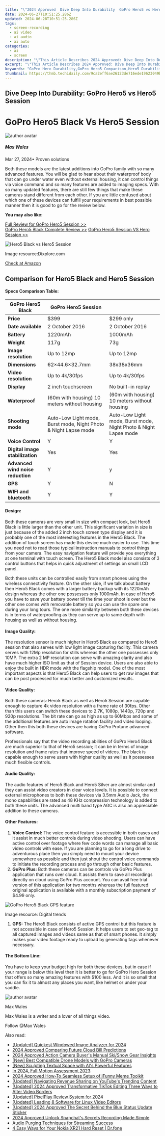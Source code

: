 ```yaml
---
title: "\"2024 Approved  Dive Deep Into Durability  GoPro Hero5 vs Hero5 Session\""
date: 2024-06-27T10:51:25.286Z
updated: 2024-06-28T10:51:25.286Z
tags: 
  - screen-recording
  - ai video
  - ai audio
  - ai auto
categories: 
  - ai
  - screen
description: "\"This Article Describes 2024 Approved: Dive Deep Into Durability: GoPro Hero5 vs Hero5 Session\""
excerpt: "\"This Article Describes 2024 Approved: Dive Deep Into Durability: GoPro Hero5 vs Hero5 Session\""
keywords: "GoPro Hero Durability,GoPro Hero5 Comparison,Hero5 Durability Test,ProDive Hero5 Analysis,GoPro Hero5 Resilience,Hero5 Session Insights,Hero5 Toughness Review"
thumbnail: https://thmb.techidaily.com/9ca2eff6ae26123de716ede19623049b700dbda01116c41da9ae37331ba659b6.jpg
---
```


## Dive Deep Into Durability: GoPro Hero5 vs Hero5 Session

# GoPro Hero5 Black Vs Hero5 Session

![author avatar](https://images.wondershare.com/filmora/article-images/max-wales-author.jpg)

##### Max Wales

 Mar 27, 2024• Proven solutions

Both these models are the latest additions into GoPro family with so many advanced features. You will be glad to hear about their waterproof body that can go under water even without external housing, it can control things via voice command and so many features are added to imaging specs. With so many updated features, there are still few things that make these cameras stand different from each other. If you are little confused about which one of these devices can fulfill your requirements in best possible manner then it is good to go for the review below.

**You may also like:**

[Full Review for GoPro Hero5 Session >>](https://tools.techidaily.com/wondershare/filmora/download/)  
[GoPro Hero5 Black Complete Review >>](https://tools.techidaily.com/wondershare/filmora/download/)
[GoPro Hero5 Session VS Hero Session >>](https://tools.techidaily.com/wondershare/filmora/download/)

![Hero5 Black vs Hero5 Session](https://images.wondershare.com/filmora/article-images/gopro-hero-5-black-vs-gopro-hero-5-session.jpg)

Image resource:Dixplore.com

[Check at Amazon](https://www.amazon.com/gp/product/B01M14ATO0/ref=as%5Fli%5Ftl?ie=UTF8&tag=vs-flora-20&camp=1789&creative=9325&linkCode=as2&creativeASIN=B01M14ATO0&linkId=5ce54ea937ecffa6b1b8056b6922abaa)

## Comparison for Hero5 Black and Hero5 Session

#### **Specs Comparison Table:**

| GoPro Hero5 Black                 | GoPro Hero5 Session                                             |                                                                 |
| --------------------------------- | --------------------------------------------------------------- | --------------------------------------------------------------- |
| **Price**                         | $399                                                            | $299 only                                                       |
| **Date available**                | 2 October 2016                                                  | 2 October 2016                                                  |
| **Battery**                       | 1220mAh                                                         | 1000mAh                                                         |
| **Weight**                        | 117g                                                            | 73g                                                             |
| **Image resolution**              | Up to 12mp                                                      | Up to 12mp                                                      |
| **Dimensions**                    | 62×44.6×32.7mm                                                  | 38x38x36mm                                                      |
| **Video resolution**              | Up to 4k/30fps                                                  | Up to 4k/30fps                                                  |
| **Display**                       | 2 inch touchscreen                                              | No built-in replay                                              |
| **Waterproof**                    | (60m with housing) 10 meters without housing                    | (60m with housing) 10 meters without housing                    |
| **Shooting mode**                 | Auto-Low Light mode, Burst mode, Night Photo & Night Lapse mode | Auto-Low Light mode, Burst mode, Night Photo & Night Lapse mode |
| **Voice Control**                 | Y                                                               | Y                                                               |
| **Digital image stabilization**   | Yes                                                             | Yes                                                             |
| **Advanced wind noise reduction** | Y                                                               | y                                                               |
| **GPS**                           | Y                                                               | N                                                               |
| **WIFI and bluetooth**            | Y                                                               | Y                                                               |

#### **Design:**

Both these cameras are very small in size with compact look, but Hero5 Black is little larger than the other unit. This significant variation in size is just because of the added 2 inch touch screen type display and it is probably one of the most interesting features in the Hero5 Black. The addition of touch screen has made this device much easier to use. This time you need not to read those typical instruction manuals to control things from your camera. The easy navigation feature will provide you everything at one terminal with touch screen. The Hero5 Black model also consists of 3 control buttons that helps in quick adjustment of settings on small LCD panel.

Both these units can be controlled easily from smart phones using the wireless connectivity feature. On the other side, if we talk about battery then Hero5 Black comes with a larger battery backup with its 1220mAh design whereas the other one possesses only 1000mAh. In case of Hero5 you have to save your battery power till the time your shoot is over but the other one comes with removable battery so you can use the spare one during your long tours. The one more similarity between both these devices is in terms of waterproofing as they can serve up to same depth with housing as well as without housing.

#### **Image Quality:**

The resolution sensor is much higher in Hero5 Black as compared to Hero5 session that also serves with low light image capturing facility. This camera serves with 12Mp resolution for stills whereas the other one possesses only 10MP. The extra 2 MP resolution can serve with amazing clarity and also have much higher ISO limit as that of Session device. Users are also able to enjoy the built in HDR mode with the flagship model. One of the most important aspects is that Hero5 Black can help users to get raw images that can be post processed for much better and customized results.

#### **Video Quality:**

Both these cameras: Hero5 Black as well as Hero5 Session are capable enough to capture 4k video resolution with a frame rate of 30fps. Other than this users can switch these devices to 2.7K, 1080p, 1440p, 720p and 920p resolutions. The bit rate can go as high as up to 60Mbps and some of the additional features are auto image rotation facility and video looping. Other then this both these devices are having GoPro Protune advanced software.

Professionals say that the video recording abilities of GoPro Hero4 Black are much superior to that of Hero5 session; it can be in terms of image resolution and frame rates that improve speed of videos. The black is capable enough to serve users with higher quality as well as it possesses much flexible controls.

#### **Audio Quality:**

The audio features of Hero5 Black and Hero5 Silver are almost similar and they can assist video creators in clear voice levels. It is possible to connect external microphones to both these devices via 3.5mm Audio Jack, the mono capabilities are rated as 48 KHz compression technology is added to both these units. The advanced multi band type AGC is also an appreciable addition to these cameras.

#### **Other Features:**

   1. **Voice Control:** The voice control feature is accessible in both cases and it assist in much better controls during video shooting. Users can have active control over footage where few code words can manage all basic video controls with ease. If you are planning to go for a long drive to adventurous place then you simply need to mount your device somewhere as possible and then just shout the control voice commands to initiate the recording process and go through other basic features.
   2. **GoPro Plus:** Both these cameras can be controls via GoPro Plus application that runs over cloud. It assists them to save all recordings directly on cloud using GoPro Plus account. You can avail free trial version of this application for two months whereas the full featured original application is available with a monthly subscription payment of $4.99 only.

![GoPro Hero5 Black GPS feature](https://images.wondershare.com/filmora/article-images/gopro-gps-feature.jpeg)

Image resource: Digital trends

1. **GPS:** The Hero5 Black consists of active GPS control but this feature is not accessible in case of Hero5 Session. It helps users to set geo-tag to all captured images and videos same as that of smart phones. It simply makes your video footage ready to upload by generating tags whenever necessary.

#### **The Bottom Line:**

You have to keep your budget high for both these devices, but in case if your range is below this level then it is better to go for GoPro Hero Session that offers so many amazing features with $100 less. And it is so small that you can fix it to almost any places you want, like helmet or under your saddle.

![author avatar](https://images.wondershare.com/filmora/article-images/max-wales-author.jpg)

Max Wales

Max Wales is a writer and a lover of all things video.

Follow @Max Wales


<ins class="adsbygoogle"
     style="display:block"
     data-ad-format="autorelaxed"
     data-ad-client="ca-pub-7571918770474297"
     data-ad-slot="1223367746"></ins>



<ins class="adsbygoogle"
     style="display:block"
     data-ad-client="ca-pub-7571918770474297"
     data-ad-slot="8358498916"
     data-ad-format="auto"
     data-full-width-responsive="true"></ins>


<span class="atpl-alsoreadstyle">Also read:</span>
<div><ul>
<li><a href="https://article-posts.techidaily.com/updated-quickest-windowed-image-analyzer-for-2024/"><u>[Updated] Quickest Windowed Image Analyzer for 2024</u></a></li>
<li><a href="https://article-posts.techidaily.com/2024-approved-comparing-future-cloud-bill-predictions/"><u>2024 Approved  Comparing Future Cloud Bill Predictions</u></a></li>
<li><a href="https://article-posts.techidaily.com/2024-approved-action-camera-buyers-manual-skisnow-gear-insights/"><u>2024 Approved  Action Camera Buyer's Manual  Ski/Snow Gear Insights</u></a></li>
<li><a href="https://article-posts.techidaily.com/new-best-compatible-drone-models-with-gopro-cameras/"><u>[New] Best Compatible Drone Models with GoPro Cameras</u></a></li>
<li><a href="https://article-posts.techidaily.com/new-sculpting-textual-space-with-ais-powerful-features/"><u>[New] Sculpting Textual Space with AI's Powerful Features</u></a></li>
<li><a href="https://article-posts.techidaily.com/in-2024-full-motion-assessment-2023/"><u>In 2024, Full Motion Assessment 2023</u></a></li>
<li><a href="https://article-posts.techidaily.com/2024-approved-how-to-seamless-setup-of-ifunny-meme-toolkit/"><u>2024 Approved  How-To  Seamless Setup of iFunny Meme Toolkit</u></a></li>
<li><a href="https://facebook-record-videos.techidaily.com/updated-navigating-revenue-sharing-on-youtubes-trending-content/"><u>[Updated] Navigating Revenue Sharing on YouTube's Trending Content</u></a></li>
<li><a href="https://tiktok-clips.techidaily.com/updated-2024-approved-transformative-tiktok-editing-three-ways-to-alter-video-borders/"><u>[Updated] 2024 Approved  Transformative TikTok Editing  Three Ways to Alter Video Borders</u></a></li>
<li><a href="https://on-screen-recording.techidaily.com/updated-pixelplay-review-system-for-2024/"><u>[Updated] PixelPlay Review System for 2024</u></a></li>
<li><a href="https://facebook-record-videos.techidaily.com/updated-leading-8-software-for-linux-video-editors/"><u>[Updated] Leading 8 Software for Linux Video Editors</u></a></li>
<li><a href="https://facebook-video-content.techidaily.com/updated-2024-approved-the-secret-behind-the-blue-status-update-sticker/"><u>[Updated] 2024 Approved  The Secret Behind the Blue Status Update Sticker</u></a></li>
<li><a href="https://snapchat-videos.techidaily.com/2024-approved-unlock-snapchats-secrets-recording-made-simple/"><u>2024 Approved  Unlock Snapchat's Secrets  Recording Made Simple</u></a></li>
<li><a href="https://youtube-web.techidaily.com/-purging-techniques-for-streaming-success/"><u>Audio Purging Techniques for Streaming Success</u></a></li>
<li><a href="https://phone-solutions.techidaily.com/4-easy-ways-for-your-nokia-xr21-hard-reset-drfone-by-drfone-reset-android-reset-android/"><u>4 Easy Ways for Your Nokia XR21 Hard Reset | Dr.fone</u></a></li>
</ul></div>
